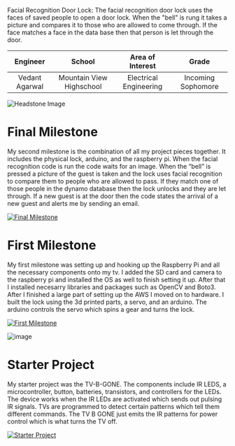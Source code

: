 Facial Recognition Door Lock:
The facial recognition door lock uses the faces of saved people to open a door lock. When the "bell" is rung it takes a picture and compares it to those who are allowed to come through. If the face matches a face in the data base then that person is let through the door. 

| **Engineer** | **School** | **Area of Interest** | **Grade** |
|:--:|:--:|:--:|:--:|
| Vedant Agarwal | Mountain View Highschool | Electrical Engineering | Incoming Sophomore

![Headstone Image](https://user-images.githubusercontent.com/66533979/174888201-acb4436d-4e3d-412d-8f3d-747ebf61c085.png)



# Final Milestone
My second milestone is the combination of all my project pieces together. It includes the physical lock, arduino, and the raspberry pi. When the facial recognition code is run the code waits for an image.  When the “bell” is pressed a picture of the guest is taken and the lock uses facial recognition to compare them to people who are allowed to pass. If they match one of those people in the dynamo database then the lock unlocks and they are let through. If a new guest is at the door then the code states the arrival of a new guest and alerts me by sending an email. 

[![Final Milestone](https://i3.ytimg.com/vi/gFGa062yHeE/maxresdefault.jpg)](https://www.youtube.com/watch?v=gFGa062yHeE)

# First Milestone

My first milestone was setting up and hooking up the Raspberry Pi and all the necessary components onto my tv. I added the SD card and camera to the raspberry pi and installed the OS as well to finish setting it up. After that I installed necesarry libraries and packages such as OpenCV and Boto3. After I finished a large part of setting up the AWS I moved on to hardware. I built the lock using the 3d printed parts, a servo, and an arduino. The arduino controls the servo which spins a gear and turns the lock. 

[![First Milestone](https://i3.ytimg.com/vi/8Fhbh7BDEjU/maxresdefault.jpg )](https://www.youtube.com/watch?v=8Fhbh7BDEjU "First Milestone")

 ![image](https://user-images.githubusercontent.com/66533979/176495001-1fa68a17-369a-4858-9d6f-eea62105b61b.png)



# Starter Project 
My starter project was the TV-B-GONE. The components include IR LEDS, a microcontroller, button, batteries, transistors, and controllers for the LEDs. The device works when the IR LEDs are activated which sends out pulsing IR signals. TVs are programmed to detect certain patterns which tell them different commands. The TV B GONE just emits the IR patterns for power control which is what turns the TV off.

[![Starter Project](https://i3.ytimg.com/vi/J4jJOibp8ZE/maxresdefault.jpg)](https://www.youtube.com/watch?v=J4jJOibp8ZE)
